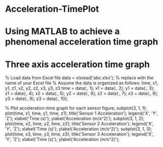 # Acceleration-TimePlot
# Using MATLAB to achieve a phenomenal acceleration time graph
# Three axis acceleration time graph
% Load data from Excel file
data = xlsread('abc.xlsx'); % replace with the name of your Excel file
% Assume the data is organized as follows: time, x1, y1, z1, x2, y2, z2, x3, y3, z3
time = data(:, 1);
x1 = data(:, 2);
y1 = data(:, 3);
z1 = data(:, 4);
x2 = data(:, 5);
y2 = data(:, 6);
z2 = data(:, 7);
x3 = data(:, 8);
y3 = data(:, 9);
z3 = data(:, 10);

% Plot acceleration-time graph for each sensor
figure;
subplot(3, 1, 1);
plot(time, x1, time, y1, time, z1);
title('Sensor 1 Acceleration');
legend('X', 'Y', 'Z');
xlabel('Time (s)');
ylabel('Acceleration (m/s^2)');
subplot(3, 1, 2);
plot(time, x2, time, y2, time, z2);
title('Sensor 2 Acceleration');
legend('X', 'Y', 'Z');
xlabel('Time (s)');
ylabel('Acceleration (m/s^2)');
subplot(3, 1, 3);
plot(time, x3, time, y3, time, z3);
title('Sensor 3 Acceleration');
legend('X', 'Y', 'Z');
xlabel('Time (s)');
ylabel('Acceleration (m/s^2)');
